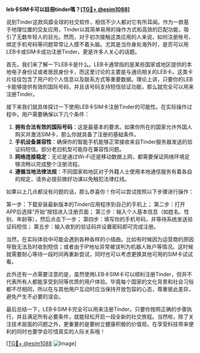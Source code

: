 **leb卡SIM卡可以註冊tinder嗎？[[TG💪+ @esim1088](https://t.me/s/esim1088)]**

说到Tinder这款风靡全球的社交软件，相信不少人都对它有所耳闻。作为一款基于地理位置的交友应用，Tinder以其简单易用的操作方式和高效的匹配功能，吸引了无数年轻人的目光。然而，对于初次接触这类应用的人来说，如何注册账号、绑定手机号码等问题常常让人摸不着头脑。尤其是当你身处海外时，是否可以用LEB卡或SIM卡成功注册Tinder，更是许多人关心的话题。

首先，我们来了解一下LEB卡是什么。LEB卡通常指的是某些国家或地区提供的本地电子身份证或者居民身份卡，而这里讨论的主要是与通讯相关的LEB卡。这类卡片往往包含了用户的个人信息以及联系方式等重要数据。理论上讲，只要你的LEB卡能够提供有效的国际号码，并且该号码支持短信验证功能，那么就完全可以用来注册Tinder。

接下来我们就具体探讨一下使用LEB卡SIM卡注册Tinder的可能性。在实际操作过程中，用户需要确保以下几个条件：

1. **拥有合法有效的国际号码**：这是最基本的要求。如果你所在的国家允许外国人购买并激活SIM卡，那么你就具备了注册的基础条件。
2. **手机设备兼容性**：确保你的智能手机能够正常接收来自Tinder服务器发送的验证码短信。部分老旧机型可能存在兼容性问题。
3. **网络连接稳定**：无论是通过Wi-Fi还是移动数据上网，都需要保证网络环境足够流畅以完成整个注册流程。
4. **遵循当地法律法规**：不同国家和地区对于外籍人士使用本地通信服务有着各自的规定，请务必提前做好功课以免触犯法律红线。

如果以上几点都没有问题的话，那么恭喜你！你可以尝试按照以下步骤进行操作：

第一步：下载安装最新版本的Tinder应用程序到自己的手机上；
第二步：打开APP后选择“开始”按钮进入注册页面；
第三步：输入个人基本信息（如姓名、性别、年龄等），然后点击下一步；
第四步：填写你的手机号码，并等待系统发送验证码短信；
第五步：输入收到的验证码并设置密码即可完成注册。

当然，在实际体验中可能会遇到各种各样的小插曲。比如有时候因为运营商的原因导致无法及时收到短信；或者由于IP地址异常被误判为机器人账户等情况。这时候就需要耐心等待一段时间再重新尝试，同时也可以考虑更换其他可用的SIM卡试试看。

此外还有一点需要注意的是，虽然使用LEB卡SIM卡可以顺利注册Tinder，但并不代表所有人都能享受到同等优质的用户体验。毕竟每个国家的文化背景和社会习俗都不尽相同，所以在与其他用户互动时应当保持开放包容的心态，尊重彼此差异，避免产生不必要的误会。

最后总结一下，LEB卡SIM卡完全可以用来注册Tinder。只要你按照正确的步骤执行，并且满足所有必要条件，就能轻松开启一段全新的社交旅程。当然啦，除了关注技术层面的问题之外，更重要的是要树立健康积极的价值观，在享受科技带来便利的同时也要学会珍惜真实的人际关系哦！

[[TG💪+ @esim1088](https://t.me/s/esim1088) ![Image](https://i.postimg.cc/4NQfJmqS/Snipaste-2025-05-13-00-14-12.png)]